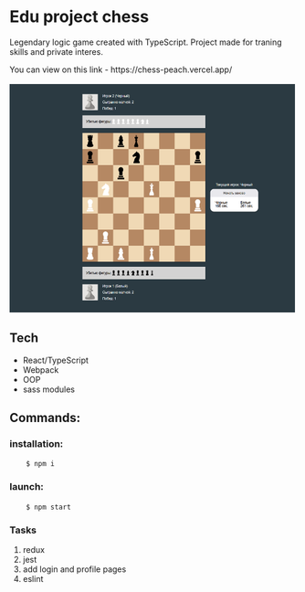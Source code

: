 # Edu project chess

Legendary logic game created with TypeScript.
Project made for traning skills and private interes.

<div>
  You can view on this link - https://chess-peach.vercel.app/
</div>

<br />

<img src="./public/test_game.png" width="500" height="400" title="hover text">

## Tech

- React/TypeScript
- Webpack
- OOP
- sass modules

## Commands:

### installation:

```
    $ npm i
```

### launch:

```
    $ npm start
```

### Tasks

1. redux
2. jest
3. add login and profile pages
4. eslint
